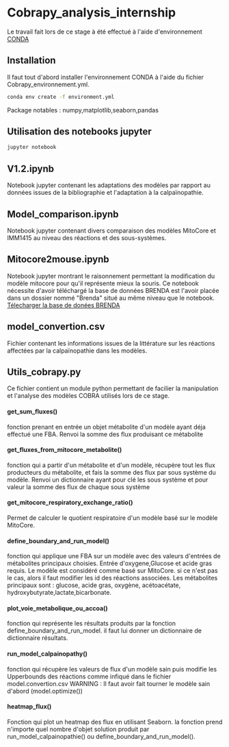 # Cobrapy_analysis_internship
Le travail fait lors de ce stage à été effectué à l'aide d'environnement [CONDA](https://docs.conda.io/projects/conda/en/latest/user-guide/install/index.html)
## Installation
Il faut tout d'abord installer l'environnement CONDA à l'aide du fichier Cobrapy_environnement.yml.

```bash
conda env create -f environment.yml
```
Package notables : numpy,matplotlib,seaborn,pandas
## Utilisation des notebooks jupyter
```bash
jupyter notebook
```
## V1.2.ipynb
Notebook jupyter contenant les adaptations des modèles par rapport au données issues de la bibliographie et l'adaptation à la calpaïnopathie.
## Model_comparison.ipynb
Notebook jupyter contenant divers comparaison des modèles MitoCore et IMM1415 au niveau des réactions et des sous-systèmes.
## Mitocore2mouse.ipynb
Notebook jupyter montrant le raisonnement permettant la modification du modèle mitocore pour qu'il représente mieux la souris.
Ce notebook nécessite d'avoir téléchargé la base de données BRENDA est l'avoir placée dans un dossier nommé "Brenda" situé au même niveau que le notebook.
[Télecharger la base de donées BRENDA](https://www.brenda-enzymes.org/download_brenda_without_registration.php)
## model_convertion.csv 
Fichier contenant les informations issues de la littérature sur les réactions affectées par la calpaïnopathie dans les modèles.
## Utils_cobrapy.py
Ce fichier contient un module python permettant de facilier la manipulation et l'analyse des modèles COBRA utilisés lors de ce stage.
#### get_sum_fluxes()
fonction prenant en entrée un objet métabolite d'un modèle ayant déja effectué une FBA.
Renvoi la somme des flux produisant ce métabolite
#### get_fluxes_from_mitocore_metabolite()
fonction qui a partir d'un métabolite et d'un modèle, récupère tout les flux producteurs du métabolite, et
fais la somme des flux par sous système du modèle.
Renvoi un dictionnaire ayant pour clé les sous système et pour valeur la somme des flux de chaque sous système
#### get_mitocore_respiratory_exchange_ratio()
Permet de calculer le quotient respiratoire d'un modèle basé sur le modèle MitoCore.
#### define_boundary_and_run_model()
fonction qui applique une FBA sur un modèle avec des valeurs d'entrées de métabolites principaux choisies. Entrée d'oxygene,Glucose et acide gras requis.
Le modèle est considéré comme basé sur MitoCore. si ce n'est pas le cas, alors il faut modifier les id des réactions associées.
Les métabolites principaux sont : glucose, acide gras, oxygène, acétoacétate, hydroxybutyrate,lactate,bicarbonate.
#### plot_voie_metabolique_ou_accoa()
fonction qui représente les résultats produits par la fonction define_boundary_and_run_model.
il faut lui donner un dictionnaire de dictionnaire résultats.
#### run_model_calpainopathy()
fonction qui récupère les valeurs de flux d'un modèle sain puis modifie les Upperbounds des réactions comme infiqué dans le fichier model.convertion.csv 
WARNING : Il faut avoir fait tourner le modèle sain d'abord (model.optimize())
#### heatmap_flux()
Fonction qui plot un heatmap des flux en utilisant Seaborn.
la fonction prend n'importe quel nombre d'objet solution produit par run_model_calpainopathie() ou define_boundary_and_run_model().
